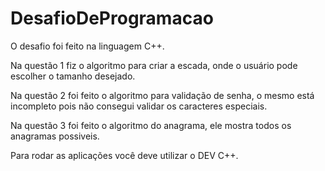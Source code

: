 # DesafioDeProgramacao

O desafio foi feito na linguagem C++.

Na questão 1 fiz o algoritmo para criar a escada, onde o usuário pode escolher o tamanho desejado.

Na questão 2 foi feito o algoritmo para validação de senha, o mesmo está incompleto pois não consegui
validar os caracteres especiais.

Na questão 3 foi feito o algoritmo do anagrama, ele mostra todos os anagramas possiveis.

Para rodar as aplicações você deve utilizar o DEV C++.
